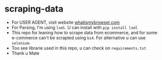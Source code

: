 # scraping-data

- For USER AGENT, visit website [whatismybrowser.com](https://www.whatismybrowser.com/guides/the-latest-user-agent/chrome)
- For Parsing, I'm using `lxml`. U can install with `pip install lxml`
- This repo for leaning how to scrape data from ecommerce, and for some e-commerce can't be scrapted using `bs4`. For alternative u can use `selenium`.
- Too see librarie used in this repo, u can check on `requirements.txt`
- Thank u Mate